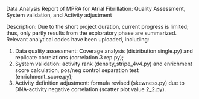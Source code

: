 Data Analysis Report of MPRA for Atrial Fibrillation: Quality Assessment, System validation, and Activity adjustment

Description: Due to the short project duration, current progress is limited; thus, only partly results from the exploratory phase are summarized. Relevant analytical codes have been uploaded, including: 
1. Data quality assessment: Coverage analysis (distribution single.py) and replicate correlations (correlation 3 rep.py);
2. System validation: activity rank (density_stripe_4v4.py) and enrichment score calculation, pos/neg control separation test (enrichment_score.py);
3. Activity definition adjustment: formula revised (skewness.py) due to DNA-activity negative correlation (scatter plot value 2_2.py).
